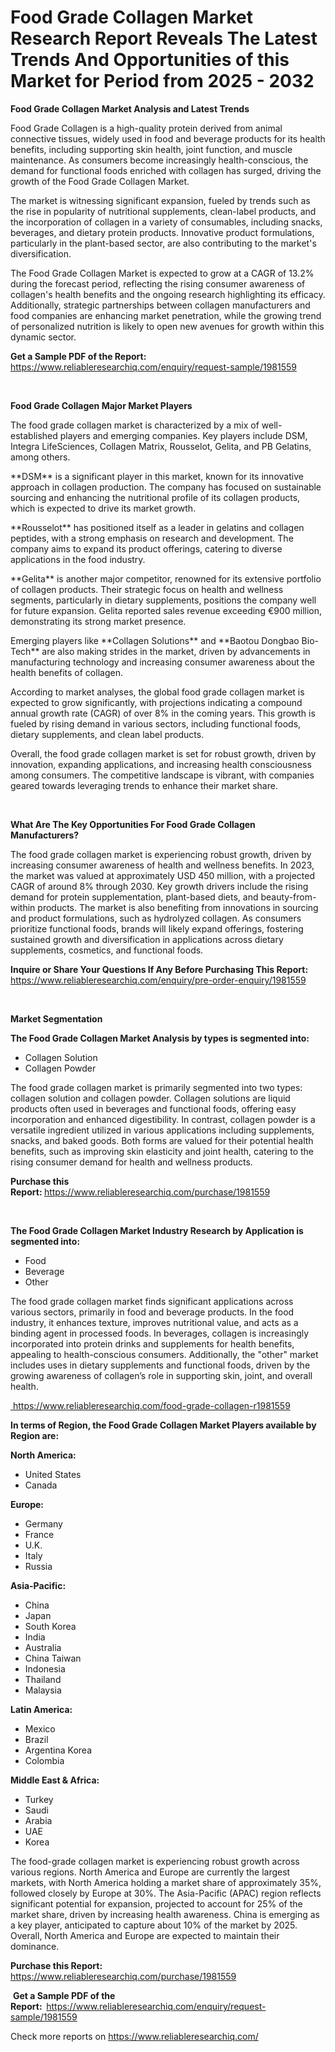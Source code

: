 <p><h1>Food Grade Collagen Market Research Report Reveals The Latest Trends And Opportunities of this Market for Period from 2025 - 2032</h1></p><p><strong>Food Grade Collagen Market Analysis and Latest Trends</strong></p>
<p><p>Food Grade Collagen is a high-quality protein derived from animal connective tissues, widely used in food and beverage products for its health benefits, including supporting skin health, joint function, and muscle maintenance. As consumers become increasingly health-conscious, the demand for functional foods enriched with collagen has surged, driving the growth of the Food Grade Collagen Market.</p><p>The market is witnessing significant expansion, fueled by trends such as the rise in popularity of nutritional supplements, clean-label products, and the incorporation of collagen in a variety of consumables, including snacks, beverages, and dietary protein products. Innovative product formulations, particularly in the plant-based sector, are also contributing to the market's diversification.</p><p>The Food Grade Collagen Market is expected to grow at a CAGR of 13.2% during the forecast period, reflecting the rising consumer awareness of collagen's health benefits and the ongoing research highlighting its efficacy. Additionally, strategic partnerships between collagen manufacturers and food companies are enhancing market penetration, while the growing trend of personalized nutrition is likely to open new avenues for growth within this dynamic sector.</p></p>
<p><strong>Get a Sample PDF of the Report:&nbsp;</strong> <a href="https://www.reliableresearchiq.com/enquiry/request-sample/1981559?utm_campaign=3128&utm_medium=2&utm_source=Github&utm_content=ia&utm_term=03042025&utm_id=food-grade-collagen">https://www.reliableresearchiq.com/enquiry/request-sample/1981559</a></p>
<p>&nbsp;</p>
<p><strong>Food Grade Collagen Major Market Players</strong></p>
<p><p>The food grade collagen market is characterized by a mix of well-established players and emerging companies. Key players include DSM, Integra LifeSciences, Collagen Matrix, Rousselot, Gelita, and PB Gelatins, among others. </p><p>**DSM** is a significant player in this market, known for its innovative approach in collagen production. The company has focused on sustainable sourcing and enhancing the nutritional profile of its collagen products, which is expected to drive its market growth. </p><p>**Rousselot** has positioned itself as a leader in gelatins and collagen peptides, with a strong emphasis on research and development. The company aims to expand its product offerings, catering to diverse applications in the food industry. </p><p>**Gelita** is another major competitor, renowned for its extensive portfolio of collagen products. Their strategic focus on health and wellness segments, particularly in dietary supplements, positions the company well for future expansion. Gelita reported sales revenue exceeding €900 million, demonstrating its strong market presence. </p><p>Emerging players like **Collagen Solutions** and **Baotou Dongbao Bio-Tech** are also making strides in the market, driven by advancements in manufacturing technology and increasing consumer awareness about the health benefits of collagen. </p><p>According to market analyses, the global food grade collagen market is expected to grow significantly, with projections indicating a compound annual growth rate (CAGR) of over 8% in the coming years. This growth is fueled by rising demand in various sectors, including functional foods, dietary supplements, and clean label products. </p><p>Overall, the food grade collagen market is set for robust growth, driven by innovation, expanding applications, and increasing health consciousness among consumers. The competitive landscape is vibrant, with companies geared towards leveraging trends to enhance their market share.</p></p>
<p>&nbsp;</p>
<p><strong>What Are The Key Opportunities For Food Grade Collagen Manufacturers?</strong></p>
<p><p>The food grade collagen market is experiencing robust growth, driven by increasing consumer awareness of health and wellness benefits. In 2023, the market was valued at approximately USD 450 million, with a projected CAGR of around 8% through 2030. Key growth drivers include the rising demand for protein supplementation, plant-based diets, and beauty-from-within products. The market is also benefiting from innovations in sourcing and product formulations, such as hydrolyzed collagen. As consumers prioritize functional foods, brands will likely expand offerings, fostering sustained growth and diversification in applications across dietary supplements, cosmetics, and functional foods.</p></p>
<p><strong>Inquire or Share Your Questions If Any Before Purchasing This Report:</strong> <a href="https://www.reliableresearchiq.com/enquiry/pre-order-enquiry/1981559?utm_campaign=3128&utm_medium=2&utm_source=Github&utm_content=ia&utm_term=03042025&utm_id=food-grade-collagen">https://www.reliableresearchiq.com/enquiry/pre-order-enquiry/1981559</a></p>
<p>&nbsp;</p>
<p><strong>Market Segmentation</strong></p>
<p><strong>The Food Grade Collagen Market Analysis by types is segmented into:</strong></p>
<p><ul><li>Collagen Solution</li><li>Collagen Powder</li></ul></p>
<p><p>The food grade collagen market is primarily segmented into two types: collagen solution and collagen powder. Collagen solutions are liquid products often used in beverages and functional foods, offering easy incorporation and enhanced digestibility. In contrast, collagen powder is a versatile ingredient utilized in various applications including supplements, snacks, and baked goods. Both forms are valued for their potential health benefits, such as improving skin elasticity and joint health, catering to the rising consumer demand for health and wellness products.</p></p>
<p><strong>Purchase this Report:&nbsp;</strong><a href="https://www.reliableresearchiq.com/purchase/1981559?utm_campaign=3128&utm_medium=2&utm_source=Github&utm_content=ia&utm_term=03042025&utm_id=food-grade-collagen">https://www.reliableresearchiq.com/purchase/1981559</a></p>
<p>&nbsp;</p>
<p><strong>The Food Grade Collagen Market Industry Research by Application is segmented into:</strong></p>
<p><ul><li>Food</li><li>Beverage</li><li>Other</li></ul></p>
<p><p>The food grade collagen market finds significant applications across various sectors, primarily in food and beverage products. In the food industry, it enhances texture, improves nutritional value, and acts as a binding agent in processed foods. In beverages, collagen is increasingly incorporated into protein drinks and supplements for health benefits, appealing to health-conscious consumers. Additionally, the "other" market includes uses in dietary supplements and functional foods, driven by the growing awareness of collagen’s role in supporting skin, joint, and overall health.</p></p>
<p><a href="https://www.reliableresearchiq.com/food-grade-collagen-r1981559?utm_campaign=3128&utm_medium=2&utm_source=Github&utm_content=ia&utm_term=03042025&utm_id=food-grade-collagen">&nbsp;https://www.reliableresearchiq.com/food-grade-collagen-r1981559</a></p>
<p><strong>In terms of Region, the Food Grade Collagen Market Players available by Region are:</strong></p>
<p>
    <p> <strong> North America: </strong>
        <ul>
            <li>United States</li>
            <li>Canada</li>
        </ul>
        </p> 
    <p> <strong> Europe: </strong>
        <ul>
            <li>Germany</li>
            <li>France</li>
            <li>U.K.</li>
            <li>Italy</li>
            <li>Russia</li>
        </ul>
        </p> 
    <p> <strong> Asia-Pacific: </strong>
        <ul>
            <li>China</li>
            <li>Japan</li>
            <li>South Korea</li>
            <li>India</li>
            <li>Australia</li>
            <li>China Taiwan</li>
            <li>Indonesia</li>
            <li>Thailand</li>
            <li>Malaysia</li>
        </ul>
        </p> 
    <p> <strong> Latin America: </strong>
        <ul>
            <li>Mexico</li>
            <li>Brazil</li>
            <li>Argentina Korea</li>
            <li>Colombia</li>
        </ul>
        </p> 
    <p> <strong> Middle East & Africa: </strong>
        <ul>
            <li>Turkey</li>
            <li>Saudi</li>
            <li>Arabia</li>
            <li>UAE</li>
            <li>Korea</li>
        </ul>
    </p>
    </p>
<p><p>The food-grade collagen market is experiencing robust growth across various regions. North America and Europe are currently the largest markets, with North America holding a market share of approximately 35%, followed closely by Europe at 30%. The Asia-Pacific (APAC) region reflects significant potential for expansion, projected to account for 25% of the market share, driven by increasing health awareness. China is emerging as a key player, anticipated to capture about 10% of the market by 2025. Overall, North America and Europe are expected to maintain their dominance.</p></p>
<p><strong>Purchase this Report: </strong><a href="https://www.reliableresearchiq.com/purchase/1981559?utm_campaign=3128&utm_medium=2&utm_source=Github&utm_content=ia&utm_term=03042025&utm_id=food-grade-collagen">https://www.reliableresearchiq.com/purchase/1981559</a></p>
<p>&nbsp;<strong>Get a Sample PDF of the Report:&nbsp;&nbsp;</strong><a href="https://www.reliableresearchiq.com/enquiry/request-sample/1981559?utm_campaign=3128&utm_medium=2&utm_source=Github&utm_content=ia&utm_term=03042025&utm_id=food-grade-collagen">https://www.reliableresearchiq.com/enquiry/request-sample/1981559</a></p>
<p><strong></strong></p>
<p>Check more reports on <a href="https://www.reliableresearchiq.com/?utm_campaign=3128&utm_medium=2&utm_source=Github&utm_content=ia&utm_term=03042025&utm_id=food-grade-collagen">https://www.reliableresearchiq.com/</a></p>